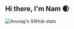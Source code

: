 ## Hi there, I'm Nam 🌒 

![Anurag's GitHub stats](https://github-readme-stats.vercel.app/api?username=B2005848&show_icons=true&theme=ambient_gradient)
